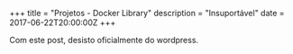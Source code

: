 +++
title = "Projetos - Docker Library"
description = "Insuportável"
date = 2017-06-22T20:00:00Z
+++

Com este post, desisto oficialmente do wordpress.
